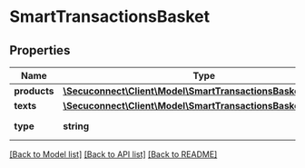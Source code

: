 # SmartTransactionsBasket

## Properties
Name | Type | Description | Notes
------------ | ------------- | ------------- | -------------
**products** | [**\Secuconnect\Client\Model\SmartTransactionsBasketProduct[]**](SmartTransactionsBasketProduct.md) | Products | 
**texts** | [**\Secuconnect\Client\Model\SmartTransactionsBasketText[]**](SmartTransactionsBasketText.md) | Texts | 
**type** | **string** | Basket Type | 

[[Back to Model list]](../README.md#documentation-for-models) [[Back to API list]](../README.md#documentation-for-api-endpoints) [[Back to README]](../../README.md)


